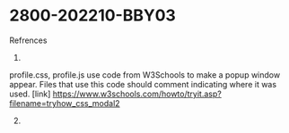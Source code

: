 # 2800-202210-BBY03

Refrences

1. 
profile.css, profile.js use code from W3Schools to make a popup window appear. Files that use this code should comment indicating where it was used.
[link] https://www.w3schools.com/howto/tryit.asp?filename=tryhow_css_modal2

2.